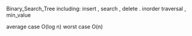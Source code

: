 Binary_Search_Tree including:
insert ,
search ,
delete .
inorder traversal ,
min_value

average case O(log n)
worst case O(n)
